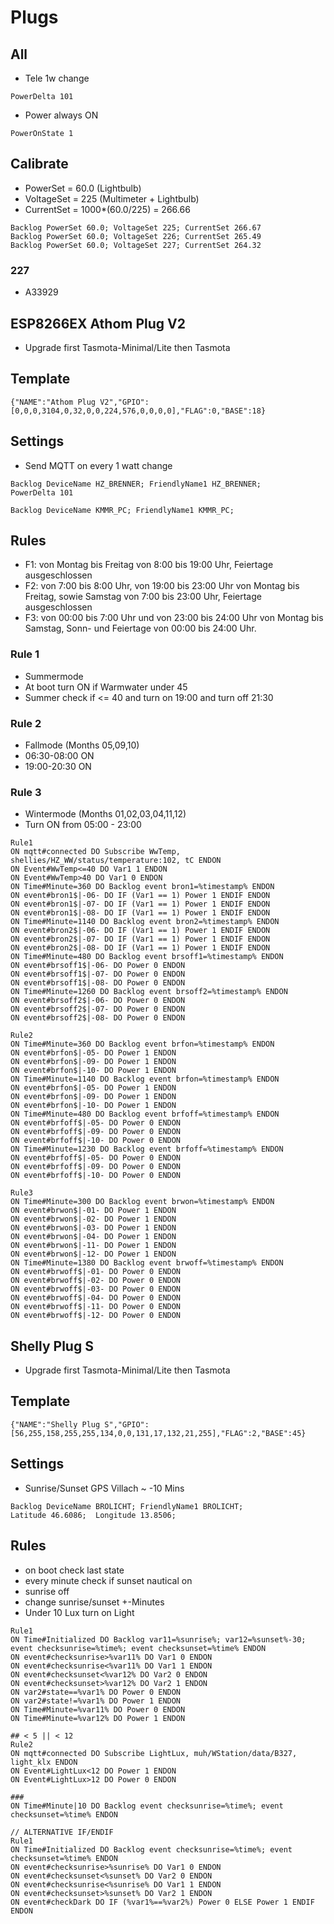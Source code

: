 # Plugs
## All
- Tele 1w change
```
PowerDelta 101
```
- Power always ON
```
PowerOnState 1
```
## Calibrate
- PowerSet = 60.0 (Lightbulb)
- VoltageSet = 225 (Multimeter + Lightbulb)
- CurrentSet = 1000*(60.0/225) = 266.66
```
Backlog PowerSet 60.0; VoltageSet 225; CurrentSet 266.67
Backlog PowerSet 60.0; VoltageSet 226; CurrentSet 265.49
Backlog PowerSet 60.0; VoltageSet 227; CurrentSet 264.32
```
### 227
- A33929
## ESP8266EX Athom Plug V2
- Upgrade first Tasmota-Minimal/Lite then Tasmota
## Template
```
{"NAME":"Athom Plug V2","GPIO":[0,0,0,3104,0,32,0,0,224,576,0,0,0,0],"FLAG":0,"BASE":18}
```
## Settings
- Send MQTT on every 1 watt change
```
Backlog DeviceName HZ_BRENNER; FriendlyName1 HZ_BRENNER; 
PowerDelta 101
```
```
Backlog DeviceName KMMR_PC; FriendlyName1 KMMR_PC; 
```
## Rules
- F1: von Montag bis Freitag von 8:00 bis 19:00 Uhr, Feiertage ausgeschlossen
- F2: von 7:00 bis 8:00 Uhr, von 19:00 bis 23:00 Uhr von Montag bis Freitag, sowie Samstag von 7:00 bis 23:00 Uhr, Feiertage ausgeschlossen
- F3: von 00:00 bis 7:00 Uhr und von 23:00 bis 24:00 Uhr von Montag bis Samstag, Sonn- und Feiertage von 00:00 bis 24:00 Uhr.
### Rule 1
- Summermode
- At boot turn ON if Warmwater under 45
- Summer check if <= 40 and turn on 19:00 and turn off 21:30
### Rule 2
- Fallmode (Months 05,09,10)
- 06:30-08:00 ON
- 19:00-20:30 ON
### Rule 3
- Wintermode (Months 01,02,03,04,11,12)
- Turn ON from 05:00 - 23:00
```
Rule1
ON mqtt#connected DO Subscribe WwTemp, shellies/HZ_WW/status/temperature:102, tC ENDON
ON Event#WwTemp<=40 DO Var1 1 ENDON
ON Event#WwTemp>40 DO Var1 0 ENDON
ON Time#Minute=360 DO Backlog event bron1=%timestamp% ENDON
ON event#bron1$|-06- DO IF (Var1 == 1) Power 1 ENDIF ENDON
ON event#bron1$|-07- DO IF (Var1 == 1) Power 1 ENDIF ENDON
ON event#bron1$|-08- DO IF (Var1 == 1) Power 1 ENDIF ENDON
ON Time#Minute=1140 DO Backlog event bron2=%timestamp% ENDON
ON event#bron2$|-06- DO IF (Var1 == 1) Power 1 ENDIF ENDON
ON event#bron2$|-07- DO IF (Var1 == 1) Power 1 ENDIF ENDON
ON event#bron2$|-08- DO IF (Var1 == 1) Power 1 ENDIF ENDON
ON Time#Minute=480 DO Backlog event brsoff1=%timestamp% ENDON
ON event#brsoff1$|-06- DO Power 0 ENDON
ON event#brsoff1$|-07- DO Power 0 ENDON
ON event#brsoff1$|-08- DO Power 0 ENDON
ON Time#Minute=1260 DO Backlog event brsoff2=%timestamp% ENDON
ON event#brsoff2$|-06- DO Power 0 ENDON
ON event#brsoff2$|-07- DO Power 0 ENDON
ON event#brsoff2$|-08- DO Power 0 ENDON

Rule2
ON Time#Minute=360 DO Backlog event brfon=%timestamp% ENDON
ON event#brfon$|-05- DO Power 1 ENDON
ON event#brfon$|-09- DO Power 1 ENDON
ON event#brfon$|-10- DO Power 1 ENDON
ON Time#Minute=1140 DO Backlog event brfon=%timestamp% ENDON
ON event#brfon$|-05- DO Power 1 ENDON
ON event#brfon$|-09- DO Power 1 ENDON
ON event#brfon$|-10- DO Power 1 ENDON
ON Time#Minute=480 DO Backlog event brfoff=%timestamp% ENDON
ON event#brfoff$|-05- DO Power 0 ENDON
ON event#brfoff$|-09- DO Power 0 ENDON
ON event#brfoff$|-10- DO Power 0 ENDON
ON Time#Minute=1230 DO Backlog event brfoff=%timestamp% ENDON
ON event#brfoff$|-05- DO Power 0 ENDON
ON event#brfoff$|-09- DO Power 0 ENDON
ON event#brfoff$|-10- DO Power 0 ENDON

Rule3
ON Time#Minute=300 DO Backlog event brwon=%timestamp% ENDON
ON event#brwon$|-01- DO Power 1 ENDON
ON event#brwon$|-02- DO Power 1 ENDON
ON event#brwon$|-03- DO Power 1 ENDON
ON event#brwon$|-04- DO Power 1 ENDON
ON event#brwon$|-11- DO Power 1 ENDON
ON event#brwon$|-12- DO Power 1 ENDON
ON Time#Minute=1380 DO Backlog event brwoff=%timestamp% ENDON
ON event#brwoff$|-01- DO Power 0 ENDON
ON event#brwoff$|-02- DO Power 0 ENDON
ON event#brwoff$|-03- DO Power 0 ENDON
ON event#brwoff$|-04- DO Power 0 ENDON
ON event#brwoff$|-11- DO Power 0 ENDON
ON event#brwoff$|-12- DO Power 0 ENDON
```

## Shelly Plug S
- Upgrade first Tasmota-Minimal/Lite then Tasmota
## Template
```
{"NAME":"Shelly Plug S","GPIO":[56,255,158,255,255,134,0,0,131,17,132,21,255],"FLAG":2,"BASE":45}
```
## Settings
- Sunrise/Sunset GPS Villach ~ -10 Mins
```
Backlog DeviceName BROLICHT; FriendlyName1 BROLICHT;
Latitude 46.6086;  Longitude 13.8506;
```


## Rules
- on boot check last state
- every minute check if sunset nautical on
- sunrise off
- change sunrise/sunset +-Minutes
- Under 10 Lux turn on Light
```
Rule1
ON Time#Initialized DO Backlog var11=%sunrise%; var12=%sunset%-30; event checksunrise=%time%; event checksunset=%time% ENDON
ON event#checksunrise>%var11% DO Var1 0 ENDON
ON event#checksunrise<%var11% DO Var1 1 ENDON
ON event#checksunset<%var12% DO Var2 0 ENDON
ON event#checksunset>%var12% DO Var2 1 ENDON
ON var2#state==%var1% DO Power 0 ENDON
ON var2#state!=%var1% DO Power 1 ENDON
ON Time#Minute=%var11% DO Power 0 ENDON
ON Time#Minute=%var12% DO Power 1 ENDON

## < 5 || < 12
Rule2
ON mqtt#connected DO Subscribe LightLux, muh/WStation/data/B327, light_klx ENDON
ON Event#LightLux<12 DO Power 1 ENDON
ON Event#LightLux>12 DO Power 0 ENDON

###
ON Time#Minute|10 DO Backlog event checksunrise=%time%; event checksunset=%time% ENDON

// ALTERNATIVE IF/ENDIF
Rule1
ON Time#Initialized DO Backlog event checksunrise=%time%; event checksunset=%time% ENDON
ON event#checksunrise>%sunrise% DO Var1 0 ENDON
ON event#checksunset<%sunset% DO Var2 0 ENDON
ON event#checksunrise<%sunrise% DO Var1 1 ENDON
ON event#checksunset>%sunset% DO Var2 1 ENDON
ON event#checkDark DO IF (%var1%==%var2%) Power 0 ELSE Power 1 ENDIF ENDON
```

